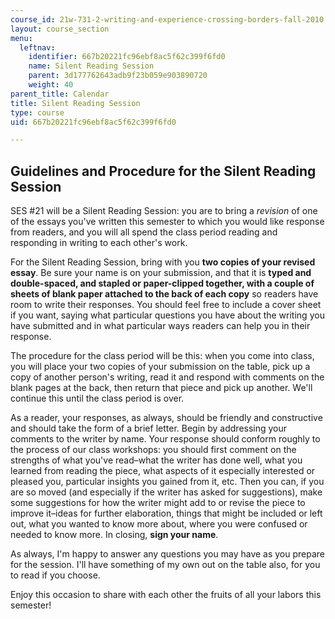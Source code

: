 ```yaml
---
course_id: 21w-731-2-writing-and-experience-crossing-borders-fall-2010
layout: course_section
menu:
  leftnav:
    identifier: 667b20221fc96ebf8ac5f62c399f6fd0
    name: Silent Reading Session
    parent: 3d177762643adb9f23b059e903890720
    weight: 40
parent_title: Calendar
title: Silent Reading Session
type: course
uid: 667b20221fc96ebf8ac5f62c399f6fd0

---
```


Guidelines and Procedure for the Silent Reading Session
-------------------------------------------------------

SES #21 will be a Silent Reading Session: you are to bring a _revision_ of one of the essays you've written this semester to which you would like response from readers, and you will all spend the class period reading and responding in writing to each other's work.

For the Silent Reading Session, bring with you **two copies of your revised essay**. Be sure your name is on your submission, and that it is **typed and double-spaced, and stapled or paper-clipped together, with a couple of sheets of blank paper attached to the back of each copy** so readers have room to write their responses. You should feel free to include a cover sheet if you want, saying what particular questions you have about the writing you have submitted and in what particular ways readers can help you in their response.

The procedure for the class period will be this: when you come into class, you will place your two copies of your submission on the table, pick up a copy of another person's writing, read it and respond with comments on the blank pages at the back, then return that piece and pick up another. We'll continue this until the class period is over.

As a reader, your responses, as always, should be friendly and constructive and should take the form of a brief letter. Begin by addressing your comments to the writer by name. Your response should conform roughly to the process of our class workshops: you should first comment on the strengths of what you've read–what the writer has done well, what you learned from reading the piece, what aspects of it especially interested or pleased you, particular insights you gained from it, etc. Then you can, if you are so moved (and especially if the writer has asked for suggestions), make some suggestions for how the writer might add to or revise the piece to improve it–ideas for further elaboration, things that might be included or left out, what you wanted to know more about, where you were confused or needed to know more. In closing, **sign your name**.

As always, I'm happy to answer any questions you may have as you prepare for the session. I'll have something of my own out on the table also, for you to read if you choose.

Enjoy this occasion to share with each other the fruits of all your labors this semester!